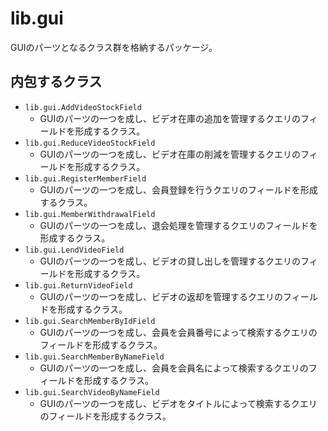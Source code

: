 # lib.gui
GUIのパーツとなるクラス群を格納するパッケージ。

## 内包するクラス
- `lib.gui.AddVideoStockField`
  - GUIのパーツの一つを成し、ビデオ在庫の追加を管理するクエリのフィールドを形成するクラス。
- `lib.gui.ReduceVideoStockField`
  - GUIのパーツの一つを成し、ビデオ在庫の削減を管理するクエリのフィールドを形成するクラス。
- `lib.gui.RegisterMemberField`
  - GUIのパーツの一つを成し、会員登録を行うクエリのフィールドを形成するクラス。
- `lib.gui.MemberWithdrawalField`
  - GUIのパーツの一つを成し、退会処理を管理するクエリのフィールドを形成するクラス。
- `lib.gui.LendVideoField`
  - GUIのパーツの一つを成し、ビデオの貸し出しを管理するクエリのフィールドを形成するクラス。
- `lib.gui.ReturnVideoField`
  - GUIのパーツの一つを成し、ビデオの返却を管理するクエリのフィールドを形成するクラス。
- `lib.gui.SearchMemberByIdField`
  - GUIのパーツの一つを成し、会員を会員番号によって検索するクエリのフィールドを形成するクラス。
- `lib.gui.SearchMemberByNameField`
  - GUIのパーツの一つを成し、会員を会員名によって検索するクエリのフィールドを形成するクラス。
- `lib.gui.SearchVideoByNameField`
  - GUIのパーツの一つを成し、ビデオをタイトルによって検索するクエリのフィールドを形成するクラス。
